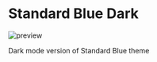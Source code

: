 # Standard Blue Dark

![preview](https://raw.githubusercontent.com/m00t316/standard-blue-dark/main/standard-blue-dark.png)

Dark mode version of Standard Blue theme
